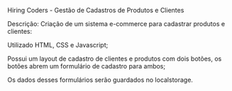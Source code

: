 Hiring Coders - Gestão de Cadastros de Produtos e Clientes

Descrição:
Criação de um sistema e-commerce para cadastrar produtos e clientes:

Utilizado HTML, CSS e Javascript;

Possui um layout de cadastro de clientes e produtos com dois botões, os botões abrem um formulário de cadastro para ambos;

Os dados desses formulários serão guardados no localstorage.